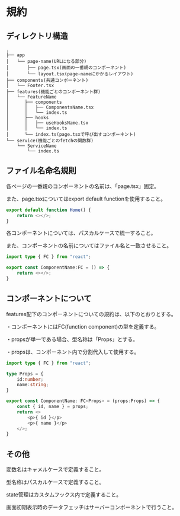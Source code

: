 
# 規約

## ディレクトリ構造
    .
    ├── app
    │   └── page-name(URLになる部分)
    │       ├── page.tsx(画面の一番親のコンポーネント)
    │       └── layout.tsx(page-nameにかかるレイアウト)
    ├── components(共通コンポーネント)
    │   └── Footer.tsx
    ├── features(機能ごとのコンポーネント群)
    │   └── FeatureName
    │      ├── components
    │      │   ├── ComponentsName.tsx
    │      │   └── index.ts
    │      ├── hooks
    │      │   ├── useHooksName.tsx
    │      │   └── index.ts
    │      └── index.ts(page.tsxで呼び出すコンポーネント)
    └── service(機能ごとのfetchの関数群)
        └── ServiceName
            └── index.ts

## ファイル名命名規則
各ページの一番親のコンポーネントの名前は、「page.tsx」固定。

また、page.tsxについてはexport default functionを使用すること。

```ts
export default function Home() {
	return <></>;
}
```

各コンポーネントについては、パスカルケースで統一すること。

また、コンポーネントの名前についてはファイル名と一致させること。

```ts
import type { FC } from "react";

export const ComponentName:FC = () => {
	return <></>;
}
```

## コンポーネントについて
features配下のコンポーネントについての規約は、以下のとおりとする。

・コンポーネントにはFC(function component)の型を定義する。

・propsが単一である場合、型名称は「Props」とする。

・propsは、コンポーネント内で分割代入して使用する。

```ts
import type { FC } from "react";

type Props = {
    id:number;
    name:string;
}

export const ComponentName: FC<Props> = (props:Props) => {
    const { id, name } = props;
	return <>
        <p>{ id }</p>
        <p>{ name }</p>
    </>;
}
```

## その他
変数名はキャメルケースで定義すること。

型名称はパスカルケースで定義すること。

state管理はカスタムフックス内で定義すること。

画面初期表示時のデータフェッチはサーバーコンポーネントで行うこと。

<!-- This is a [Next.js](https://nextjs.org) project bootstrapped with [`create-next-app`](https://nextjs.org/docs/app/api-reference/cli/create-next-app).

## Getting Started

First, run the development server:

```bash
npm run dev
# or
yarn dev
# or
pnpm dev
# or
bun dev
```

Open [http://localhost:3000](http://localhost:3000) with your browser to see the result.

You can start editing the page by modifying `app/page.tsx`. The page auto-updates as you edit the file.

This project uses [`next/font`](https://nextjs.org/docs/app/building-your-application/optimizing/fonts) to automatically optimize and load [Geist](https://vercel.com/font), a new font family for Vercel.

## Learn More

To learn more about Next.js, take a look at the following resources:

- [Next.js Documentation](https://nextjs.org/docs) - learn about Next.js features and API.
- [Learn Next.js](https://nextjs.org/learn) - an interactive Next.js tutorial.

You can check out [the Next.js GitHub repository](https://github.com/vercel/next.js) - your feedback and contributions are welcome!

## Deploy on Vercel

The easiest way to deploy your Next.js app is to use the [Vercel Platform](https://vercel.com/new?utm_medium=default-template&filter=next.js&utm_source=create-next-app&utm_campaign=create-next-app-readme) from the creators of Next.js.

Check out our [Next.js deployment documentation](https://nextjs.org/docs/app/building-your-application/deploying) for more details. -->
